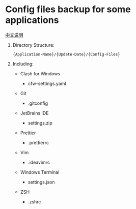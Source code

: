 # Config files backup for some applications

[中文说明](README_ZH.md)

1. Directory Structure:

   `{Application-Name}/{Update-Date}/{Config-Files}`

2. Including:

   - Clash for Windows

     - cfw-settings.yaml

   - Git

     - .gitconfig

   - JetBrains IDE

     - settings.zip

   - Prettier

     - .prettierrc

   - Vim

     - .ideavimrc

   - Windows Terminal

     - settings.json

   - ZSH

     - .zshrc
